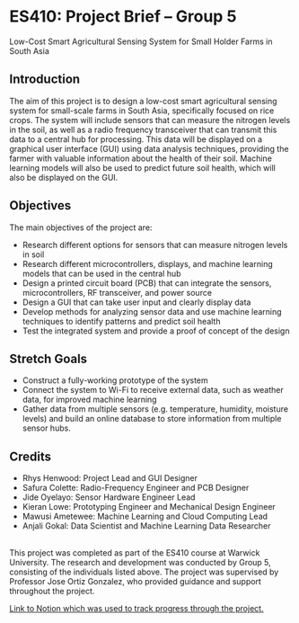 <h1>ES410: Project Brief – Group 5</h1>
Low-Cost Smart Agricultural Sensing System for Small Holder Farms in South Asia

<h2>Introduction</h2>
<p>The aim of this project is to design a low-cost smart agricultural sensing system for small-scale farms in South Asia, specifically focused on rice crops. The system will include sensors that can measure the nitrogen levels in the soil, as well as a radio frequency transceiver that can transmit this data to a central hub for processing. This data will be displayed on a graphical user interface (GUI) using data analysis techniques, providing the farmer with valuable information about the health of their soil. Machine learning models will also be used to predict future soil health, which will also be displayed on the GUI.</p>

<h2>Objectives</h2>
The main objectives of the project are:
	
* Research different options for sensors that can measure nitrogen levels in soil
* Research different microcontrollers, displays, and machine learning models that can be used in the central hub
* Design a printed circuit board (PCB) that can integrate the sensors, microcontrollers, RF transceiver, and power source
* Design a GUI that can take user input and clearly display data
* Develop methods for analyzing sensor data and use machine learning techniques to identify patterns and predict soil health
* Test the integrated system and provide a proof of concept of the design
<h2>Stretch Goals</h2>

* Construct a fully-working prototype of the system
* Connect the system to Wi-Fi to receive external data, such as weather data, for improved machine learning
* Gather data from multiple sensors (e.g. temperature, humidity, moisture levels) and build an online database to store information from multiple sensor hubs.
<h2> Credits </h2>

* Rhys Henwood: Project Lead and GUI Designer
* Safura Colette: Radio-Frequency Engineer and PCB Designer
* Jide Oyelayo: Sensor Hardware Engineer Lead
* Kieran Lowe: Prototyping Engineer and Mechanical Design Engineer
* Mawusi Ametewee: Machine Learning and Cloud Computing Lead 
* Anjali Gokal: Data Scientist and Machine Learning Data Researcher
</br>
This project was completed as part of the ES410 course at Warwick University. The research and development was conducted by Group 5, consisting of the individuals listed above. The project was supervised by Professor Jose Ortiz Gonzalez, who provided guidance and support throughout the project.

[Link to Notion which was used to track progress through the project.](https://www.notion.so/invite/ad64deccb463d3e21adbe6e0b9dc0670409e2db7)

